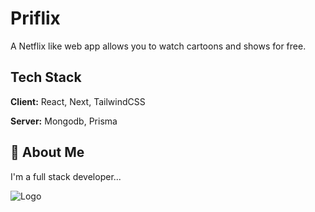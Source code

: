 # Priflix

A Netflix like web app allows you to watch cartoons and shows for free.

## Tech Stack

**Client:** React, Next, TailwindCSS

**Server:** Mongodb, Prisma

## 🚀 About Me

I'm a full stack developer...

![Logo](https://raw.githubusercontent.com/devpriyanshuu/preflex/master/public/images/logo.png)
